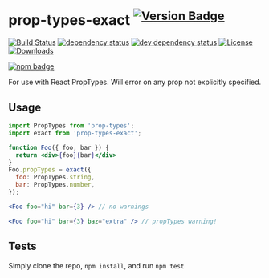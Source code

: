 # prop-types-exact <sup>[![Version Badge][npm-version-svg]][package-url]</sup>

[![Build Status][travis-svg]][travis-url]
[![dependency status][deps-svg]][deps-url]
[![dev dependency status][dev-deps-svg]][dev-deps-url]
[![License][license-image]][license-url]
[![Downloads][downloads-image]][downloads-url]

[![npm badge][npm-badge-png]][package-url]

For use with React PropTypes. Will error on any prop not explicitly specified.

## Usage

```jsx
import PropTypes from 'prop-types';
import exact from 'prop-types-exact';

function Foo({ foo, bar }) {
  return <div>{foo}{bar}</div>
}
Foo.propTypes = exact({
  foo: PropTypes.string,
  bar: PropTypes.number,
});

<Foo foo="hi" bar={3} /> // no warnings

<Foo foo="hi" bar={3} baz="extra" /> // propTypes warning!
```

## Tests
Simply clone the repo, `npm install`, and run `npm test`

[package-url]: https://npmjs.org/package/prop-types-exact
[npm-version-svg]: http://versionbadg.es/airbnb/prop-types-exact.svg
[travis-svg]: https://travis-ci.org/airbnb/prop-types-exact.svg
[travis-url]: https://travis-ci.org/airbnb/prop-types-exact
[deps-svg]: https://david-dm.org/airbnb/prop-types-exact.svg
[deps-url]: https://david-dm.org/airbnb/prop-types-exact
[dev-deps-svg]: https://david-dm.org/airbnb/prop-types-exact/dev-status.svg
[dev-deps-url]: https://david-dm.org/airbnb/prop-types-exact#info=devDependencies
[npm-badge-png]: https://nodei.co/npm/prop-types-exact.png?downloads=true&stars=true
[license-image]: http://img.shields.io/npm/l/prop-types-exact.svg
[license-url]: LICENSE
[downloads-image]: http://img.shields.io/npm/dm/prop-types-exact.svg
[downloads-url]: http://npm-stat.com/charts.html?package=prop-types-exact
